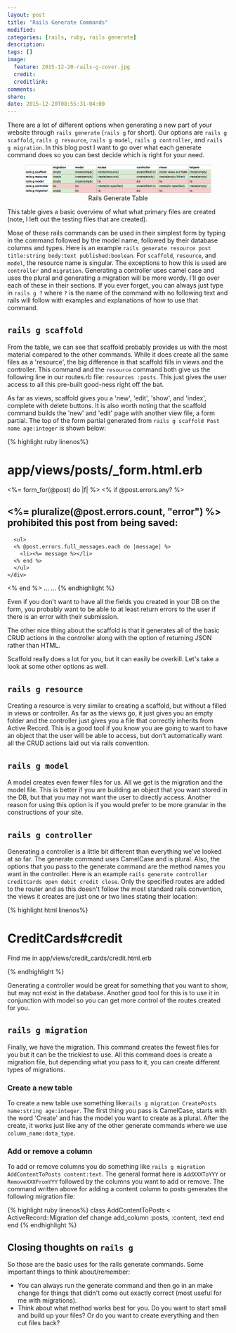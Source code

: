 ```yaml
---
layout: post
title: "Rails Generate Commands"
modified:
categories: [rails, ruby, rails generate]
description:
tags: []
image:
  feature: 2015-12-20-rails-g-cover.jpg
  credit:
  creditlink:
comments:
share:
date: 2015-12-20T08:55:31-04:00
---
```

There are a lot of different options when generating a new part of your website through `rails generate` (`rails g` for short). Our options are `rails g scaffold`, `rails g resource`, `rails g model`, `rails g controller`, and `rails g migration`. In this blog post I want to go over what each generate command does so you can best decide which is right for your need.

<figure align='center'>
  <img src='/images/2015-12-20-rails-g/img-1-rails-g.png' title='Rails Generate Table' alt_text=''><br>
  <figcap>Rails Generate Table</figcap>
</figure>

This table gives a basic overview of what what primary files are created (note, I left out the testing files that are created).

Mose of these rails commands can be used in their simplest form by typing in the command followed by the model name, followed by their database columns and types. Here is an example `rails generate resource post title:string body:text published:boolean`. For `scaffold`, `resource`, and `model`, the resource name is singular. The exceptions to how this is used are `controller` and `migration`. Generating a controller uses camel case and uses the plural and generating a migration will be more wordy. I'll go over each of these in their sections. If you ever forget, you can always just type in `rails g ?` where `?` is the name of the command with no following text and rails will follow with examples and explanations of how to use that command.  

## `rails g scaffold`

From the table, we can see that scaffold probably provides us with the most material compared to the other commands. While it does create all the same files as a 'resource', the big difference is that scaffold fills in views and the controller. This command and the `resource` command both give us the following line in our routes.rb file: `resources :posts`. This just gives the user access to all this pre-built good-ness right off the bat.

As far as views, scaffold gives you a 'new', 'edit', 'show', and 'index', complete with delete buttons. It is also worth noting that the scaffold command builds the 'new' and 'edit' page with another view file, a form partial. The top of the form partial generated from `rails g scaffold Post name age:integer` is shown below:

{% highlight ruby linenos%}
# app/views/posts/_form.html.erb

<%= form_for(@post) do |f| %>
  <% if @post.errors.any? %>
    <div id="error_explanation">
      <h2><%= pluralize(@post.errors.count, "error") %> prohibited this post from being saved:</h2>

      <ul>
      <% @post.errors.full_messages.each do |message| %>
        <li><%= message %></li>
      <% end %>
      </ul>
    </div>
  <% end %>
...
...
{% endhighlight %}

Even if you don't want to have all the fields you created in your DB on the form, you probably want to be able to at least return errors to the user if there is an error with their submission.

The other nice thing about the scaffold is that it generates all of the basic CRUD actions in the controller along with the option of returning JSON rather than HTML.

Scaffold really does a lot for you, but it can easily be overkill. Let's take a look at some other options as well.

## `rails g resource`

Creating a resource is very similar to creating a scaffold, but without a filled in views or controller. As far as the views go, it just gives you an empty folder and the controller just gives you a file that correctly inherits from Active Record. This is a good tool if you know you are going to want to have an object that the user will be able to access, but don't automatically want all the CRUD actions laid out via rails convention.

## `rails g model`

A model creates even fewer files for us. All we get is the migration and the model file. This is better if you are building an object that you want stored in the DB, but that you may not want the user to directly access. Another reason for using this option is if you would prefer to be more granular in the constructions of your site.

## `rails g controller`

Generating a controller is a little bit different than everything we've looked at so far. The generate command uses CamelCase and is plural. Also, the options that you pass to the generate command are the method names you want in the controller. Here is an example `rails generate controller CreditCards open debit credit close`. Only the specified routes are added to the router and as this doesn't follow the most standard rails convention, the views it creates are just one or two lines stating their location:

{% highlight html linenos%}
<h1>CreditCards#credit</h1>
<p>Find me in app/views/credit_cards/credit.html.erb</p>
{% endhighlight %}

Generating a controller would be great for something that you want to show, but may not exist in the database. Another good tool for this is to use it in conjunction with model so you can get more control of the routes created for you.

## `rails g migration`

Finally, we have the migration. This command creates the fewest files for you but it can be the trickiest to use. All this command does is create a migration file, but depending what you pass to it, you can create different types of migrations.

### Create a new table

To create a new table use something like`rails g migration CreatePosts name:string age:integer`. The first thing you pass is CamelCase, starts with the word 'Create' and has the model you want to create as a plural. After the create, it works just like any of the other generate commands where we use `column_name:data_type`.

### Add or remove a column

To add or remove columns you do something like `rails g migration AddContentToPosts content:text`. The general format here is `AddXXXToYYY` or `RemoveXXXFromYYY` followed by the columns you want to add or remove. The command written above for adding a content column to posts generates the following migration file:

{% highlight ruby linenos%}
class AddContentToPosts < ActiveRecord::Migration
  def change
    add_column :posts, :content, :text
  end
end
{% endhighlight %}

## Closing thoughts on `rails g`

So those are the basic uses for the rails generate commands. Some important things to think about/remember:

* You can always run the generate command and then go in an make change for things that didn't come out exactly correct (most useful for me with migrations).
* Think about what method works best for you. Do you want to start small and build up your files? Or do you want to create everything and then cut files back?
